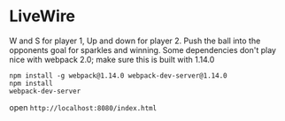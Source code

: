 LiveWire
=========================

W and S for player 1, Up and down for player 2. 
Push the ball into the opponents goal for sparkles and winning. 
Some dependencies don't play nice with webpack 2.0; make sure this is built with 1.14.0

```
npm install -g webpack@1.14.0 webpack-dev-server@1.14.0
npm install
webpack-dev-server
```

open `http://localhost:8080/index.html`